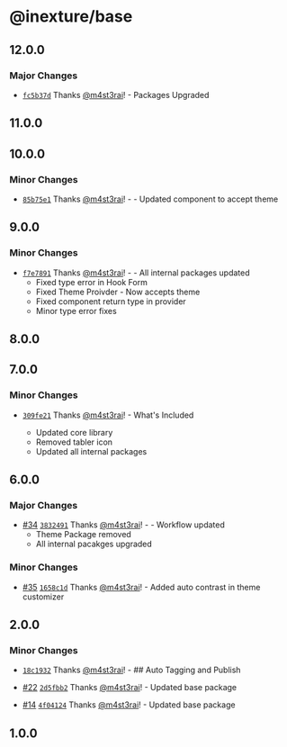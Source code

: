 # @inexture/base

## 12.0.0

### Major Changes

- [`fc5b37d`](https://github.com/inexture-solutions/inxui/commit/fc5b37d0090f1de37da447f4cd7263991a5be9e0) Thanks [@m4st3rai](https://github.com/m4st3rai)! - Packages Upgraded

## 11.0.0

## 10.0.0

### Minor Changes

- [`85b75e1`](https://github.com/inexture-solutions/inxui/commit/85b75e134d0644ba22d2736ac7aae2d140a42197) Thanks [@m4st3rai](https://github.com/m4st3rai)! - - Updated component to accept theme

## 9.0.0

### Minor Changes

- [`f7e7891`](https://github.com/inexture-solutions/inxui/commit/f7e78911c0606b44901fd1687ede0cd386cc1f50) Thanks [@m4st3rai](https://github.com/m4st3rai)! - - All internal packages updated
  - Fixed type error in Hook Form
  - Fixed Theme Proivder - Now accepts theme
  - Fixed component return type in provider
  - Minor type error fixes

## 8.0.0

## 7.0.0

### Minor Changes

- [`309fe21`](https://github.com/inexture-solutions/inxui/commit/309fe21c137af565bbd2a58fba6e82f9f1f975f3) Thanks [@m4st3rai](https://github.com/m4st3rai)! - What's Included

  - Updated core library
  - Removed tabler icon
  - Updated all internal packages

## 6.0.0

### Major Changes

- [#34](https://github.com/inexture-solutions/inxui/pull/34) [`3832491`](https://github.com/inexture-solutions/inxui/commit/383249199986297c3629b13d25f8ee6f2b051d65) Thanks [@m4st3rai](https://github.com/m4st3rai)! - - Workflow updated
  - Theme Package removed
  - All internal pacakges upgraded

### Minor Changes

- [#35](https://github.com/inexture-solutions/inxui/pull/35) [`1658c1d`](https://github.com/inexture-solutions/inxui/commit/1658c1d5d6d029f428af5282e32275fc9f72c70e) Thanks [@m4st3rai](https://github.com/m4st3rai)! - Added auto contrast in theme customizer

## 2.0.0

### Minor Changes

- [`18c1932`](https://github.com/inexture-solutions/inxui/commit/18c19327b1568985ec004c0aac632e8b771b4dfc) Thanks [@m4st3rai](https://github.com/m4st3rai)! - ## Auto Tagging and Publish

- [#22](https://github.com/inexture-solutions/inxui/pull/22) [`2d5fbb2`](https://github.com/inexture-solutions/inxui/commit/2d5fbb2f54f0a2a981dd6fac6db4f5db1b505d3a) Thanks [@m4st3rai](https://github.com/m4st3rai)! - Updated base package

- [#14](https://github.com/inexture-solutions/inxui/pull/14) [`4f04124`](https://github.com/inexture-solutions/inxui/commit/4f04124021d59d5a36a98b1aa99ed95148179116) Thanks [@m4st3rai](https://github.com/m4st3rai)! - Updated base package

## 1.0.0
